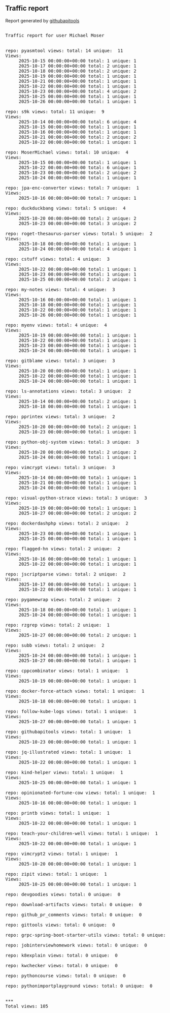 <h2> Traffic report </h2>

Report generated by <a href="https://github.com/MoserMichael/githubapitools">githubapitools</a>

<pre>

Traffic report for user Michael Moser


repo: pyasmtool views: total: 14 unique:  11
Views:
	 2025-10-15 00:00:00+00:00 total: 1 unique: 1
	 2025-10-17 00:00:00+00:00 total: 2 unique: 1
	 2025-10-18 00:00:00+00:00 total: 2 unique: 2
	 2025-10-19 00:00:00+00:00 total: 1 unique: 1
	 2025-10-21 00:00:00+00:00 total: 1 unique: 1
	 2025-10-22 00:00:00+00:00 total: 1 unique: 1
	 2025-10-23 00:00:00+00:00 total: 4 unique: 2
	 2025-10-25 00:00:00+00:00 total: 1 unique: 1
	 2025-10-26 00:00:00+00:00 total: 1 unique: 1

repo: s9k views: total: 11 unique:  9
Views:
	 2025-10-14 00:00:00+00:00 total: 6 unique: 4
	 2025-10-15 00:00:00+00:00 total: 1 unique: 1
	 2025-10-16 00:00:00+00:00 total: 1 unique: 1
	 2025-10-21 00:00:00+00:00 total: 2 unique: 2
	 2025-10-22 00:00:00+00:00 total: 1 unique: 1

repo: MoserMichael views: total: 10 unique:  4
Views:
	 2025-10-15 00:00:00+00:00 total: 1 unique: 1
	 2025-10-22 00:00:00+00:00 total: 6 unique: 1
	 2025-10-23 00:00:00+00:00 total: 2 unique: 2
	 2025-10-24 00:00:00+00:00 total: 1 unique: 1

repo: jpa-enc-converter views: total: 7 unique:  1
Views:
	 2025-10-16 00:00:00+00:00 total: 7 unique: 1

repo: duckduckbang views: total: 5 unique:  4
Views:
	 2025-10-20 00:00:00+00:00 total: 2 unique: 2
	 2025-10-23 00:00:00+00:00 total: 3 unique: 2

repo: roget-thesaurus-parser views: total: 5 unique:  2
Views:
	 2025-10-18 00:00:00+00:00 total: 1 unique: 1
	 2025-10-24 00:00:00+00:00 total: 4 unique: 1

repo: cstuff views: total: 4 unique:  3
Views:
	 2025-10-22 00:00:00+00:00 total: 1 unique: 1
	 2025-10-23 00:00:00+00:00 total: 1 unique: 1
	 2025-10-25 00:00:00+00:00 total: 2 unique: 1

repo: my-notes views: total: 4 unique:  3
Views:
	 2025-10-16 00:00:00+00:00 total: 1 unique: 1
	 2025-10-18 00:00:00+00:00 total: 1 unique: 1
	 2025-10-22 00:00:00+00:00 total: 1 unique: 1
	 2025-10-26 00:00:00+00:00 total: 1 unique: 1

repo: myenv views: total: 4 unique:  4
Views:
	 2025-10-19 00:00:00+00:00 total: 1 unique: 1
	 2025-10-22 00:00:00+00:00 total: 1 unique: 1
	 2025-10-23 00:00:00+00:00 total: 1 unique: 1
	 2025-10-24 00:00:00+00:00 total: 1 unique: 1

repo: gitblame views: total: 3 unique:  3
Views:
	 2025-10-20 00:00:00+00:00 total: 1 unique: 1
	 2025-10-22 00:00:00+00:00 total: 1 unique: 1
	 2025-10-24 00:00:00+00:00 total: 1 unique: 1

repo: ls-annotations views: total: 3 unique:  2
Views:
	 2025-10-14 00:00:00+00:00 total: 2 unique: 1
	 2025-10-18 00:00:00+00:00 total: 1 unique: 1

repo: pprintex views: total: 3 unique:  2
Views:
	 2025-10-20 00:00:00+00:00 total: 2 unique: 1
	 2025-10-23 00:00:00+00:00 total: 1 unique: 1

repo: python-obj-system views: total: 3 unique:  3
Views:
	 2025-10-20 00:00:00+00:00 total: 2 unique: 2
	 2025-10-24 00:00:00+00:00 total: 1 unique: 1

repo: vimcrypt views: total: 3 unique:  3
Views:
	 2025-10-14 00:00:00+00:00 total: 1 unique: 1
	 2025-10-21 00:00:00+00:00 total: 1 unique: 1
	 2025-10-24 00:00:00+00:00 total: 1 unique: 1

repo: visual-python-strace views: total: 3 unique:  3
Views:
	 2025-10-19 00:00:00+00:00 total: 1 unique: 1
	 2025-10-27 00:00:00+00:00 total: 2 unique: 2

repo: dockerdashphp views: total: 2 unique:  2
Views:
	 2025-10-23 00:00:00+00:00 total: 1 unique: 1
	 2025-10-25 00:00:00+00:00 total: 1 unique: 1

repo: flagged-hn views: total: 2 unique:  2
Views:
	 2025-10-16 00:00:00+00:00 total: 1 unique: 1
	 2025-10-22 00:00:00+00:00 total: 1 unique: 1

repo: jscriptparse views: total: 2 unique:  2
Views:
	 2025-10-17 00:00:00+00:00 total: 1 unique: 1
	 2025-10-22 00:00:00+00:00 total: 1 unique: 1

repo: pygamewrap views: total: 2 unique:  2
Views:
	 2025-10-18 00:00:00+00:00 total: 1 unique: 1
	 2025-10-24 00:00:00+00:00 total: 1 unique: 1

repo: rzgrep views: total: 2 unique:  1
Views:
	 2025-10-27 00:00:00+00:00 total: 2 unique: 1

repo: subb views: total: 2 unique:  2
Views:
	 2025-10-24 00:00:00+00:00 total: 1 unique: 1
	 2025-10-27 00:00:00+00:00 total: 1 unique: 1

repo: cppcombinator views: total: 1 unique:  1
Views:
	 2025-10-19 00:00:00+00:00 total: 1 unique: 1

repo: docker-force-attach views: total: 1 unique:  1
Views:
	 2025-10-18 00:00:00+00:00 total: 1 unique: 1

repo: follow-kube-logs views: total: 1 unique:  1
Views:
	 2025-10-27 00:00:00+00:00 total: 1 unique: 1

repo: githubapitools views: total: 1 unique:  1
Views:
	 2025-10-23 00:00:00+00:00 total: 1 unique: 1

repo: jq-illustrated views: total: 1 unique:  1
Views:
	 2025-10-22 00:00:00+00:00 total: 1 unique: 1

repo: kind-helper views: total: 1 unique:  1
Views:
	 2025-10-25 00:00:00+00:00 total: 1 unique: 1

repo: opinionated-fortune-cow views: total: 1 unique:  1
Views:
	 2025-10-16 00:00:00+00:00 total: 1 unique: 1

repo: printb views: total: 1 unique:  1
Views:
	 2025-10-22 00:00:00+00:00 total: 1 unique: 1

repo: teach-your-children-well views: total: 1 unique:  1
Views:
	 2025-10-22 00:00:00+00:00 total: 1 unique: 1

repo: vimcrypt2 views: total: 1 unique:  1
Views:
	 2025-10-20 00:00:00+00:00 total: 1 unique: 1

repo: zipit views: total: 1 unique:  1
Views:
	 2025-10-25 00:00:00+00:00 total: 1 unique: 1

repo: devgoodies views: total: 0 unique:  0

repo: download-artifacts views: total: 0 unique:  0

repo: github_pr_comments views: total: 0 unique:  0

repo: gittools views: total: 0 unique:  0

repo: grpc-spring-boot-starter-utils views: total: 0 unique:  0

repo: jobinterviewhomework views: total: 0 unique:  0

repo: k8explain views: total: 0 unique:  0

repo: kwchecker views: total: 0 unique:  0

repo: pythoncourse views: total: 0 unique:  0

repo: pythonimportplayground views: total: 0 unique:  0


***
Total views: 105
